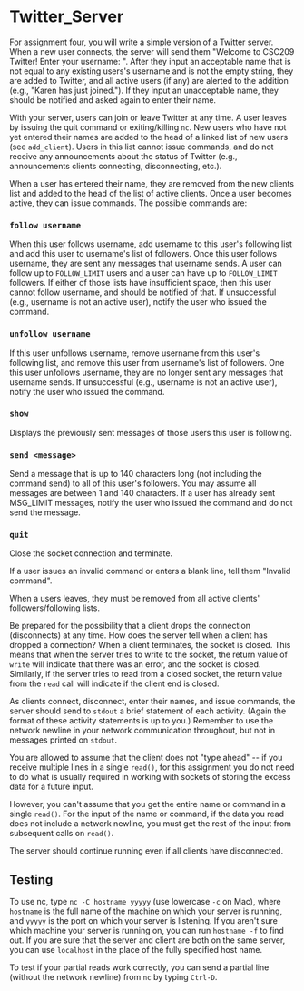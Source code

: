 # Twitter_Server
For assignment four, you will write a simple version of a Twitter server. When a new user connects, the server will send them "Welcome to CSC209 Twitter! Enter your username: ". After they input an acceptable name that is not equal to any existing users's username and is not the empty string, they are added to Twitter, and all active users (if any) are alerted to the addition (e.g., "Karen has just joined."). If they input an unacceptable name, they should be notified and asked again to enter their name.

With your server, users can join or leave Twitter at any time. A user leaves by issuing the quit command or exiting/killing `nc`.
New users who have not yet entered their names are added to the head of a linked list of new users (see `add_client`). Users in this list cannot issue commands, and do not receive any announcements about the status of Twitter (e.g., announcements clients connecting, disconnecting, etc.).

When a user has entered their name, they are removed from the new clients list and added to the head of the list of active clients. Once a user becomes active, they can issue commands. The possible commands are:

### `follow username`
When this user follows username, add username to this user's following list and add this user to username's list of followers. Once this user follows username, they are sent any messages that username sends.
A user can follow up to `FOLLOW_LIMIT` users and a user can have up to `FOLLOW_LIMIT` followers. If either of those lists have insufficient space, then this user cannot follow username, and should be notified of that.
If unsuccessful (e.g., username is not an active user), notify the user who issued the command.

### `unfollow username`
If this user unfollows username, remove username from this user's following list, and remove this user from username's list of followers. One this user unfollows username, they are no longer sent any messages that username sends.
If unsuccessful (e.g., username is not an active user), notify the user who issued the command.

### `show`
Displays the previously sent messages of those users this user is following.

### `send <message>`
Send a message that is up to 140 characters long (not including the command send) to all of this user's followers.
You may assume all messages are between 1 and 140 characters.
If a user has already sent MSG_LIMIT messages, notify the user who issued the command and do not send the message.

### `quit`
Close the socket connection and terminate.

If a user issues an invalid command or enters a blank line, tell them "Invalid command".

When a users leaves, they must be removed from all active clients' followers/following lists.

Be prepared for the possibility that a client drops the connection (disconnects) at any time. How does the server tell when a client has dropped a connection? When a client terminates, the socket is closed. This means that when the server tries to write to the socket, the return value of `write` will indicate that there was an error, and the socket is closed. Similarly, if the server tries to read from a closed socket, the return value from the `read` call will indicate if the client end is closed.

As clients connect, disconnect, enter their names, and issue commands, the server should send to `stdout` a brief statement of each activity. (Again the format of these activity statements is up to you.) Remember to use the network newline in your network communication throughout, but not in messages printed on `stdout`.

You are allowed to assume that the client does not "type ahead" -- if you receive multiple lines in a single `read()`, for this assignment you do not need to do what is usually required in working with sockets of storing the excess data for a future input.

However, you can't assume that you get the entire name or command in a single `read()`. For the input of the name or command, if the data you read does not include a network newline, you must get the rest of the input from subsequent calls on `read()`.

The server should continue running even if all clients have disconnected.

## Testing
To use nc, type `nc -C hostname yyyyy` (use lowercase `-c` on Mac), where `hostname` is the full name of the machine on which your server is running, and `yyyyy` is the port on which your server is listening. If you aren't sure which machine your server is running on, you can run `hostname -f` to find out. If you are sure that the server and client are both on the same server, you can use `localhost` in the place of the fully specified host name.

To test if your partial reads work correctly, you can send a partial line (without the network newline) from `nc` by typing `Ctrl-D`.
